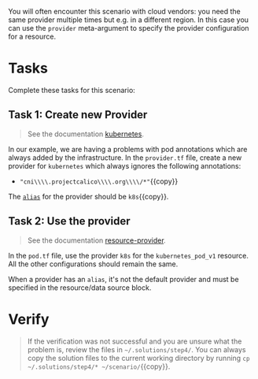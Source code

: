 You will often encounter this scenario with cloud vendors: you need the same provider multiple times but e.g. in a
different region. In this case you can use the `provider` meta-argument to specify the provider configuration for a
resource.

# Tasks

Complete these tasks for this scenario:

## Task 1: Create new Provider

> See the documentation [kubernetes](https://registry.terraform.io/providers/hashicorp/kubernetes/latest/docs).

In our example, we are having a problems with pod annotations which are always added by the infrastructure. In
the `provider.tf` file, create a new provider for `kubernetes` which always ignores the following annotations:

* `"cni\\\\.projectcalico\\\\.org\\\\/*"`{{copy}}

The [`alias`](https://opentofu.org/docs/language/providers/configuration/#alias-multiple-provider-configurations) for
the provider should be `k8s`{{copy}}.

## Task 2: Use the provider

> See the documentation [resource-provider](https://opentofu.org/docs/language/meta-arguments/resource-provider/).

In the `pod.tf` file, use the provider `k8s` for the `kubernetes_pod_v1` resource. All the other configurations should
remain the same.

When a provider has an `alias`, it's not the default provider and must be specified in the resource/data source block.

# Verify

> If the verification was not successful and you are unsure what the problem is, review the files
> in `~/.solutions/step4/`. You can always copy the solution files to the current working directory by
> running `cp ~/.solutions/step4/* ~/scenario/`{{copy}}.
